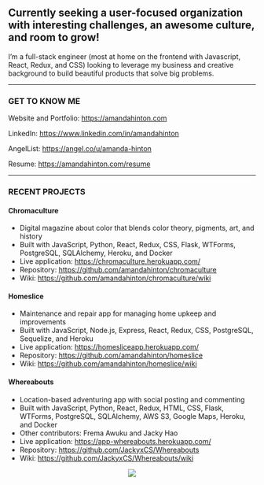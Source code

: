 ## Currently seeking a user-focused organization with interesting challenges, an awesome culture, and room to grow!

I’m a full-stack engineer (most at home on the frontend with Javascript, React, Redux, and CSS) looking to leverage my business and creative background to build beautiful products that solve big problems.

***

### GET TO KNOW ME

Website and Portfolio: https://amandahinton.com

LinkedIn: https://www.linkedin.com/in/amandahinton

AngelList: https://angel.co/u/amanda-hinton

Resume: https://amandahinton.com/resume

***

### RECENT PROJECTS

#### Chromaculture 
* Digital magazine about color that blends color theory, pigments, art, and history 
* Built with JavaScript, Python, React, Redux, CSS, Flask, WTForms, PostgreSQL, SQLAlchemy, Heroku, and Docker
* Live application: https://chromaculture.herokuapp.com/
* Repository: https://github.com/amandahinton/chromaculture
* Wiki: https://github.com/amandahinton/chromaculture/wiki       

#### Homeslice 
* Maintenance and repair app for managing home upkeep and improvements 
* Built with JavaScript, Node.js, Express, React, Redux, CSS, PostgreSQL, Sequelize, and Heroku
* Live application: https://homesliceapp.herokuapp.com/
* Repository: https://github.com/amandahinton/homeslice
* Wiki: https://github.com/amandahinton/homeslice/wiki

#### Whereabouts 
* Location-based adventuring app with social posting and commenting
* Built with JavaScript, Python, React, Redux, HTML, CSS, Flask, WTForms, PostgreSQL, SQLAlchemy, AWS S3, Google Maps, Heroku, and Docker
* Other contributors: Frema Awuku and Jacky Hao
* Live application: https://app-whereabouts.herokuapp.com/
* Repository: https://github.com/JackyxCS/Whereabouts
* Wiki: https://github.com/JackyxCS/Whereabouts/wiki   


<p align="center">
  <img src="https://github.com/amandahinton/amandahinton/blob/main/recent_projects.gif" />
</p>
